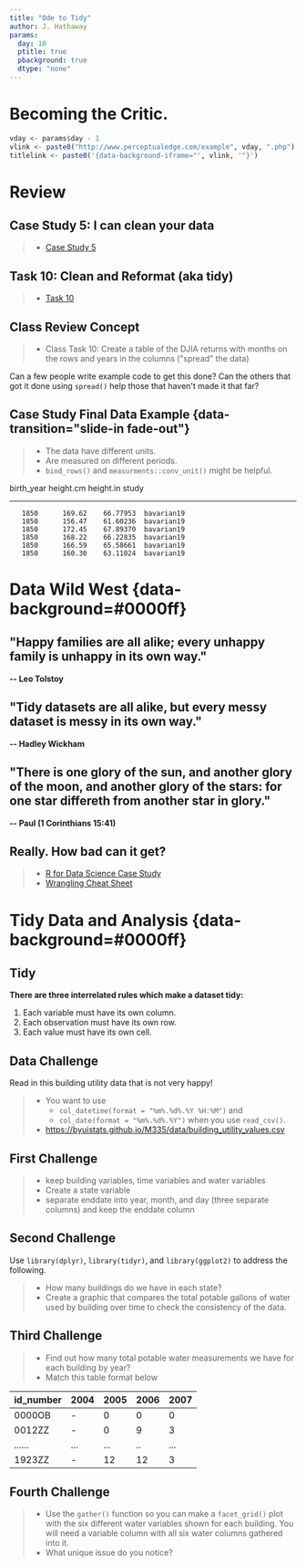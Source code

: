 ```yaml
---
title: "Ode to Tidy"
author: J. Hathaway
params:
  day: 10
  ptitle: true
  pbackground: true
  dtype: "none"
---
```






# Becoming the Critic.


```r
vday <- params$day - 1
vlink <- paste0("http://www.perceptualedge.com/example", vday, ".php")
titlelink <- paste0('{data-background-iframe="', vlink, '"}')
```







# Review



## Case Study 5: I can clean your data
> - [Case Study 5](https://byuistats.github.io/M335/weekly_projects/cs05_details.html)




## Task 10: Clean and Reformat (aka tidy)
> - [Task 10](https://byuistats.github.io/M335/class_tasks/task10_details.html)







## Class Review Concept

> - Class Task 10: Create a table of the DJIA returns with months on the rows and years in the columns ("spread" the data)

Can a few people write example code to get this done?  Can the others that got it done using `spread()` help those that haven't made it that far?

## Case Study Final Data Example {data-transition="slide-in fade-out"}

> * The data have different units.
> * Are measured on different periods.
> * `bind_rows()` and `measurments::conv_unit()` might be helpful.

    
    

 birth_year   height.cm   height.in  study      
-----------  ----------  ----------  -----------
       1850      169.62    66.77953  bavarian19 
       1850      156.47    61.60236  bavarian19 
       1850      172.45    67.89370  bavarian19 
       1850      168.22    66.22835  bavarian19 
       1850      166.59    65.58661  bavarian19 
       1850      160.30    63.11024  bavarian19 



# Data Wild West {data-background=#0000ff}

## "Happy families are all alike; every unhappy family is unhappy in its own way." 

**-- Leo Tolstoy**

## "Tidy datasets are all alike, but every messy dataset is messy in its own way." 

**-- Hadley Wickham**

## "There is one glory of the sun, and another glory of the moon, and another glory of the stars: for one star differeth from another star in glory."

**-- Paul (1 Corinthians 15:41)**

## Really. How bad can it get?

> * [R for Data Science Case Study](http://r4ds.had.co.nz/tidy-data.html#case-study)
> * [Wrangling Cheat Sheet](https://www.rstudio.com/wp-content/uploads/2015/02/data-wrangling-cheatsheet.pdf)

# Tidy Data and Analysis {data-background=#0000ff}

## Tidy

**There are three interrelated rules which make a dataset tidy:**

1. Each variable must have its own column.
2. Each observation must have its own row.
3. Each value must have its own cell.

## Data Challenge

Read in this building utility data that is not very happy!

> * You want to use 
>    * `col_datetime(format = "%m%.%d%.%Y %H:%M")` and 
>    * `col_date(format = "%m%.%d%.%Y")` 
    when you use `read_csv()`.
> * https://byuistats.github.io/M335/data/building_utility_values.csv



## First Challenge

> * keep building variables, time variables and water variables
> * Create a state variable  
> * separate enddate into year, month, and day (three separate columns) and keep the enddate column

## Second Challenge

Use `library(dplyr)`, `library(tidyr)`, and `library(ggplot2)` to address the following.

> * How many buildings do we have in each state?
> * Create a graphic that compares the total potable gallons of water used by building over time to check the consistency of the data.

## Third Challenge

> * Find out how many total potable water measurements we have for each building by year?
> * Match this table format below

|id_number |2004 |2005 |2006 |2007 |
|:---------|:----|:----|:----|:----|
|0000OB    |-    |0    |0    |0    |
|0012ZZ    |-    |0    |9    |3    |
|......    |...  |...  |..   |...  |
|1923ZZ    |-    |12   |12   |3    |

## Fourth Challenge

> * Use the `gather()` function so you can make a `facet_grid()` plot with the six different water variables shown for each building.  You will need a variable column with all six water columns gathered into it.
> * What unique issue do you notice?

